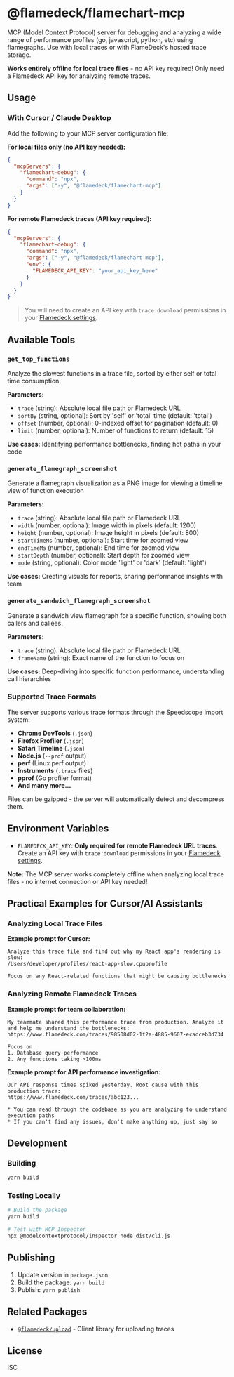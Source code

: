 # @flamedeck/flamechart-mcp

MCP (Model Context Protocol) server for debugging and analyzing a wide range of performance profiles (go, javascript, python, etc) using flamegraphs. Use with local traces or with FlameDeck's hosted trace storage.

**Works entirely offline for local trace files** - no API key required! Only need a Flamedeck API key for analyzing remote traces.

## Usage

### With Cursor / Claude Desktop

Add the following to your MCP server configuration file:

**For local files only (no API key needed):**
```json
{
  "mcpServers": {
    "flamechart-debug": {
      "command": "npx",
      "args": ["-y", "@flamedeck/flamechart-mcp"]
    }
  }
}
```

**For remote Flamedeck traces (API key required):**
```json
{
  "mcpServers": {
    "flamechart-debug": {
      "command": "npx",
      "args": ["-y", "@flamedeck/flamechart-mcp"],
      "env": {
        "FLAMEDECK_API_KEY": "your_api_key_here"
      }
    }
  }
}
```

> You will need to create an API key with `trace:download` permissions in your [Flamedeck settings](https://flamedeck.com/settings/api-keys).

## Available Tools

### `get_top_functions`

Analyze the slowest functions in a trace file, sorted by either self or total time consumption.

**Parameters:**
- `trace` (string): Absolute local file path or Flamedeck URL
- `sortBy` (string, optional): Sort by 'self' or 'total' time (default: 'total')
- `offset` (number, optional): 0-indexed offset for pagination (default: 0)
- `limit` (number, optional): Number of functions to return (default: 15)

**Use cases:** Identifying performance bottlenecks, finding hot paths in your code

### `generate_flamegraph_screenshot`

Generate a flamegraph visualization as a PNG image for viewing a timeline view of function execution

**Parameters:**
- `trace` (string): Absolute local file path or Flamedeck URL
- `width` (number, optional): Image width in pixels (default: 1200)
- `height` (number, optional): Image height in pixels (default: 800)
- `startTimeMs` (number, optional): Start time for zoomed view
- `endTimeMs` (number, optional): End time for zoomed view
- `startDepth` (number, optional): Start depth for zoomed view
- `mode` (string, optional): Color mode 'light' or 'dark' (default: 'light')

**Use cases:** Creating visuals for reports, sharing performance insights with team

### `generate_sandwich_flamegraph_screenshot`

Generate a sandwich view flamegraph for a specific function, showing both callers and callees.

**Parameters:**
- `trace` (string): Absolute local file path or Flamedeck URL
- `frameName` (string): Exact name of the function to focus on

**Use cases:** Deep-diving into specific function performance, understanding call hierarchies

### Supported Trace Formats

The server supports various trace formats through the Speedscope import system:

- **Chrome DevTools** (`.json`)
- **Firefox Profiler** (`.json`)
- **Safari Timeline** (`.json`)
- **Node.js** (`--prof` output)
- **perf** (Linux perf output)
- **Instruments** (`.trace` files)
- **pprof** (Go profiler format)
- **And many more...**

Files can be gzipped - the server will automatically detect and decompress them.

## Environment Variables

- `FLAMEDECK_API_KEY`: **Only required for remote Flamedeck URL traces**. Create an API key with `trace:download` permissions in your [Flamedeck settings](https://flamedeck.com/settings/api-keys).

**Note:** The MCP server works completely offline when analyzing local trace files - no internet connection or API key needed!

## Practical Examples for Cursor/AI Assistants

### Analyzing Local Trace Files

**Example prompt for Cursor:**
```
Analyze this trace file and find out why my React app's rendering is slow:
/Users/developer/profiles/react-app-slow.cpuprofile

Focus on any React-related functions that might be causing bottlenecks
```

### Analyzing Remote Flamedeck Traces

**Example prompt for team collaboration:**
```
My teammate shared this performance trace from production. Analyze it and help me understand the bottlenecks:
https://www.flamedeck.com/traces/98508d02-1f2a-4885-9607-ecadceb3d734

Focus on:
1. Database query performance 
2. Any functions taking >100ms
```

**Example prompt for API performance investigation:**
```
Our API response times spiked yesterday. Root cause with this production trace:
https://www.flamedeck.com/traces/abc123...

* You can read through the codebase as you are analyzing to understand execution paths
* If you can't find any issues, don't make anything up, just say so
```

## Development

### Building

```bash
yarn build
```

### Testing Locally

```bash
# Build the package
yarn build

# Test with MCP Inspector
npx @modelcontextprotocol/inspector node dist/cli.js
```

## Publishing

1. Update version in `package.json`
2. Build the package: `yarn build`
3. Publish: `yarn publish`

## Related Packages

- [`@flamedeck/upload`](https://www.npmjs.com/package/@flamedeck/upload) - Client library for uploading traces

## License

ISC 